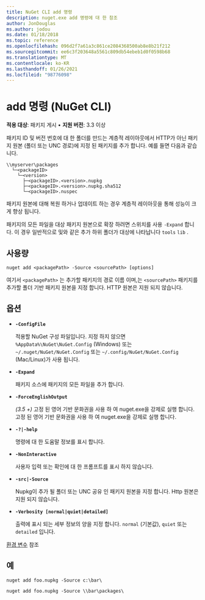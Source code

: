 ```yaml
---
title: NuGet CLI add 명령
description: nuget.exe add 명령에 대 한 참조
author: JonDouglas
ms.author: jodou
ms.date: 01/18/2018
ms.topic: reference
ms.openlocfilehash: 096d2f7a61a3c861ce2084368500ab8e8b21f212
ms.sourcegitcommit: ee6c3f203648a5561c809db54ebeb1d0f0598b68
ms.translationtype: MT
ms.contentlocale: ko-KR
ms.lasthandoff: 01/26/2021
ms.locfileid: "98776098"
---
```

# <a name="add-command-nuget-cli"></a>add 명령 (NuGet CLI)

**적용 대상**: 패키지 게시 &bullet; **지원 버전**: 3.3 이상

패키지 ID 및 버전 번호에 대 한 폴더를 만드는 계층적 레이아웃에서 HTTP가 아닌 패키지 원본 (폴더 또는 UNC 경로)에 지정 된 패키지를 추가 합니다. 예를 들면 다음과 같습니다.

```
\\myserver\packages
  └─<packageID>
    └─<version>
      ├─<packageID>.<version>.nupkg
      ├─<packageID>.<version>.nupkg.sha512
      └─<packageID>.nuspec
```

패키지 원본에 대해 복원 하거나 업데이트 하는 경우 계층적 레이아웃을 통해 성능이 크게 향상 됩니다.

패키지의 모든 파일을 대상 패키지 원본으로 확장 하려면 스위치를 사용 `-Expand` 합니다. 이 경우 일반적으로 및와 같은 추가 하위 폴더가 대상에 나타납니다 `tools` `lib` .

## <a name="usage"></a>사용량

```cli
nuget add <packagePath> -Source <sourcePath> [options]
```

여기서 `<packagePath>` 는 추가할 패키지의 경로 이름 이며,는 `<sourcePath>` 패키지를 추가할 폴더 기반 패키지 원본을 지정 합니다. HTTP 원본은 지원 되지 않습니다.

## <a name="options"></a>옵션

- **`-ConfigFile`**

  적용할 NuGet 구성 파일입니다. 지정 하지 않으면 `%AppData%\NuGet\NuGet.Config` (Windows) 또는 `~/.nuget/NuGet/NuGet.Config` 또는 `~/.config/NuGet/NuGet.Config` (Mac/Linux)가 사용 됩니다.

- **`-Expand`**

  패키지 소스에 패키지의 모든 파일을 추가 합니다.

- **`-ForceEnglishOutput`**

  *(3.5 +)* 고정 된 영어 기반 문화권을 사용 하 여 nuget.exe을 강제로 실행 합니다.
고정 된 영어 기반 문화권을 사용 하 여 nuget.exe을 강제로 실행 합니다.

- **`-?|-help`**

  명령에 대 한 도움말 정보를 표시 합니다.

- **`-NonInteractive`**

  사용자 입력 또는 확인에 대 한 프롬프트를 표시 하지 않습니다.

- **`-src|-Source`**

   Nupkg이 추가 될 폴더 또는 UNC 공유 인 패키지 원본을 지정 합니다. Http 원본은 지원 되지 않습니다.

- **`-Verbosity [normal|quiet|detailed]`**

  출력에 표시 되는 세부 정보의 양을 지정 합니다. `normal` (기본값), `quiet` 또는 `detailed` 입니다.

[환경 변수](cli-ref-environment-variables.md) 참조

## <a name="examples"></a>예

```cli
nuget add foo.nupkg -Source c:\bar\

nuget add foo.nupkg -Source \\bar\packages\
```

